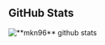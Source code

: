 ## **GitHub Stats**
 <img align="center" src="https://github-readme-stats.vercel.app/api?username=mkn96&show_icons=true&theme=city_lights&line_height=18" alt="**mkn96** github stats"/>
